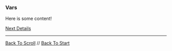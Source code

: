 ```load-basic

```

### Vars

Here is some content!

[Next Details](details.md)

---

[Back To Scroll](scroll.md) //
[Back To Start](start.md)

